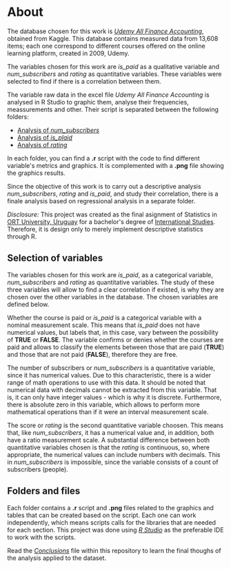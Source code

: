 # About
The database chosen for this work is [*Udemy All Finance Accounting*](https://www.kaggle.com/datasets/jilkothari/finance-accounting-courses-udemy-13k-course), obtained from Kaggle. This database contains measured data from 13,608 items; each one correspond to different courses offered on the online learning platform, created in 2009, Udemy.    

The variables chosen for this work are *is_paid* as a qualitative variable and *num_subscribers* and *rating* as quantitative variables. These variables were selected to find if there is a correlation between them. 

The variable raw data in the excel file *Udemy All Finance Accounting* is analysed in R Studio to graphic them, analyse their frequencies, meassurements and other. Their script is separated between the following folders:   

*   [Analysis of *num_subscribers*](https://github.com/r41ss4/r_stat_ort/tree/main/analysis_num_s)
*   [Analysis of *is_plaid*](https://github.com/r41ss4/r_stat_ort/tree/main/analysis_is_p)  
*   [Analysis of *rating*](https://github.com/r41ss4/r_stat_ort/tree/main/analysis_rating)

In each folder, you can find a **.r** script with the code to find different variable's metrics and graphics. It is complemented with a **.png** file showing the graphics results. 

Since the objective of this work is to carry out a descriptive analysis *num_subscribers*, *rating* and *is_paid*, and study their correlation, there is a finale analysis based on regressional analysis in a separate folder.

*Disclosure:* This project was created as the final asignment of Statistics in [ORT University, Uruguay](https://www.ort.edu.uy/) for a bachelor's degree of [International Studies](https://facs.ort.edu.uy/licenciatura-en-estudios-internacionales). Therefore, it is design only to merely implement descriptive statistics through R.

## Selection of variables 
The variables chosen for this work are *is_paid*, as a categorical variable, *num_subscribers* and *rating* as quantitative variables. The study of these three variables will allow to find a clear correlation if existed, is why they are chosen over the other variables in the database. The chosen variables are defined below.     

Whether the course is paid or *is_paid* is a categorical variable with a nominal measurement scale. This means that *is_paid* does not have numerical values, but labels that, in this case, vary between the possibility of **TRUE** or **FALSE**. The variable confirms or denies whether the courses are paid and allows to classify the elements between those that are paid (**TRUE**) and those that are not paid (**FALSE**), therefore they are free.     

The number of subscribers or *num_subscribers* is a quantitative variable, since it has numerical values. Due to this characteristic, there is a wider range of math operations to use with this data. It should be noted that numerical data with decimals cannot be extracted from this variable. That is, it can only have integer values ​​- which is why it is discrete. Furthermore, there is absolute zero in this variable, which allows to perform more mathematical operations than if it were an interval measurement scale.    

The score or *rating* is the second quantitative variable choosen. This means that, like *num_subscribers*, it has a numerical value and, in addition, both have a ratio measurement scale. A substantial difference between both quantitative variables chosen is that the *rating* is continuous, so, where appropriate, the numerical values ​​can include numbers with decimals. This in *num_subscribers* is impossible, since the variable consists of a count of subscribers (people).    

## Folders and files
Each folder contains a **.r** script and **.png** files related to the graphics and tables that can be created based on the script. Each one can work independently, which means scripts calls for the libraries that are needed for each section. This project was done using [*R Studio*](https://rstudio-education.github.io/hopr/starting.html) as the preferable IDE to work with the scripts.    

Read the [*Conclusions*](https://github.com/r41ss4/r_stat_ort/blob/main/conclusion.md) file within this repository to learn the final thoughs of the analysis applied to the dataset. 
